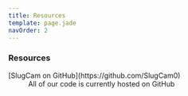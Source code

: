 ```yaml
---
title: Resources
template: page.jade
navOrder: 2
---
```


### Resources

<dl>
  <dt>[SlugCam on GitHub](https://github.com/SlugCam0)</dt>
  <dd>All of our code is currently hosted on GitHub</dd>
</dl>
